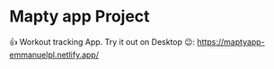 # Mapty app Project

👍 Workout tracking App. Try it out on Desktop 😉:
https://maptyapp-emmanuelpl.netlify.app/

